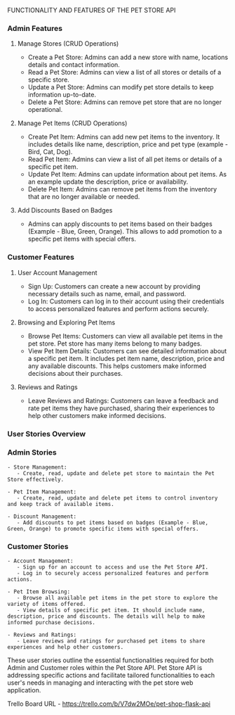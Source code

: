 FUNCTIONALITY AND FEATURES OF THE PET STORE API

### Admin Features

1. Manage Stores (CRUD Operations)

   - Create a Pet Store: Admins can add a new store with name, locations details and contact information.
   - Read a Pet Store: Admins can view a list of all stores or details of a specific store.
   - Update a Pet Store: Admins can modify pet store details to keep information up-to-date.
   - Delete a Pet Store: Admins can remove pet store that are no longer operational.

2. Manage Pet Items (CRUD Operations)

   - Create Pet Item: Admins can add new pet items to the inventory. It includes details like name, description, price and pet type (example - Bird, Cat, Dog).
   - Read Pet Item: Admins can view a list of all pet items or details of a specific pet item.
   - Update Pet Item: Admins can update information about pet items. As an example update the description, price or availability.
   - Delete Pet Item: Admins can remove pet items from the inventory that are no longer available or needed.

3. Add Discounts Based on Badges
   - Admins can apply discounts to pet items based on their badges (Example - Blue, Green, Orange). This allows to add promotion to a specific pet items with special offers.

### Customer Features

1. User Account Management

   - Sign Up: Customers can create a new account by providing necessary details such as name, email, and password.
   - Log In: Customers can log in to their account using their credentials to access personalized features and perform actions securely.

2. Browsing and Exploring Pet Items

   - Browse Pet Items: Customers can view all available pet items in the pet store. Pet store has many items belong to many badges.
   - View Pet Item Details: Customers can see detailed information about a specific pet item. It includes pet item name, description, price and any available discounts. This helps customers make informed decisions about their purchases.

3. Reviews and Ratings
   - Leave Reviews and Ratings: Customers can leave a feedback and rate pet items they have purchased, sharing their experiences to help other customers make informed decisions.

### User Stories Overview

### Admin Stories

    - Store Management:
       - Create, read, update and delete pet store to maintain the Pet Store effectively.

    - Pet Item Management:
       - Create, read, update and delete pet items to control inventory and keep track of available items.

    - Discount Management:
       - Add discounts to pet items based on badges (Example - Blue, Green, Orange) to promote specific items with special offers.

### Customer Stories

    - Account Management:
       - Sign up for an account to access and use the Pet Store API.
       - Log in to securely access personalized features and perform actions.

    - Pet Item Browsing:
       - Browse all available pet items in the pet store to explore the variety of items offered.
       - View details of specific pet item. It should include name, description, price and discounts. The details will help to make informed purchase decisions.

    - Reviews and Ratings:
       - Leave reviews and ratings for purchased pet items to share experiences and help other customers.

These user stories outline the essential functionalities required for both Admin and Customer roles within the Pet Store API. Pet Store API is addressing specific actions and facilitate tailored functionalities to each user's needs in managing and interacting with the pet store web application.


Trello Board URL -
https://trello.com/b/V7dw2MOe/pet-shop-flask-api
